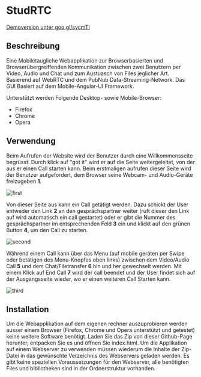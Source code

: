 # StudRTC

[Demoversion unter goo.gl/sycmTi](http://stud.htwchur.ch/studermartin_stu205/WebAppProj/)

## Beschreibung
Eine Mobiletaugliche Webapplikation zur Browserbasierten und Browserübergreiffenden Kommunikation zwischen zwei Benutzern per Video, Audio und Chat und zum Austuasch von Files jeglicher Art. Basierend auf WebRTC und dem PubNub Data-Streaming-Network.
Das GUI Basiert auf dem Mobile-Angular-UI Framework.

Unterstützt werden Folgende Desktop- sowie Mobile-Browser:
- Firefox
- Chrome
- Opera

## Verwendung
Beim Aufrufen der Website wird der Benutzer durch eine Willkommensseite begrüsst. Durch klick auf "got it" wird er auf die Seite weitergeleitet, von der aus er einen Call starten kann. Beim erstmaligen aufrufen dieser Seite wird der Benutzer aufgefordert, dem Browser seine Webcam- und Audio-Geräte freizugeben **1**.

![first](https://cloud.githubusercontent.com/assets/9406816/7958030/f8174b0a-09eb-11e5-9829-0bae7cb72742.png)

Von dieser Seite aus kann ein Call getätigt werden. Dazu schickt der User entweder den Link **2** an den gesprächspartner weiter (ruft dieser den Link auf wird automatisch ein call gestartet) oder er gibt die Nummer des gesprächspartner im entsprechenden Feld **3** ein und klickt auf den grünen Button **4**, um den Call zu starten. 

![second](https://cloud.githubusercontent.com/assets/9406816/7958031/f834414c-09eb-11e5-8db5-fc44d6ac4c96.PNG)

Während einem Call kann über das Menu (auf mobile geräten per Swipe oder betätigen des Menu-Knopfes oben links) zwischen dem Video/Audio Call **5** und dem Chat/Filetransfer **6** hin und her gewechselt werden. Mit einem Klick auf End Call **7** wird der call beendet und der User findet sich auf der Ausgangsseite wieder, wo er einen weiteren Call Starten kann.

![third](https://cloud.githubusercontent.com/assets/9406816/7958032/f8376318-09eb-11e5-853d-4ae3cbf67f02.PNG)

## Installation
Um die Webapplikation auf dem eigenen rechner auszuprobieren werden ausser einem Browser (Firefox, Chrome und Opera unterstützt und getestet) keine weitere Software benötigt.
Laden Sie das Zip von dieser Github-Page herunter, entpacken Sie es und öffnen Sie index.html.
Um die Applikation auf einem Webserver zu verwenden müssen wiederum die Inhalte der Zip-Datei in das gewünschte Verzeichnis des Webservers geladen werden. Es gibt keine speziellen Voraussetzungen für den Webserver, alle benötigten Files und bibliotheken sind in der Ordnerstruktur vorhanden.
